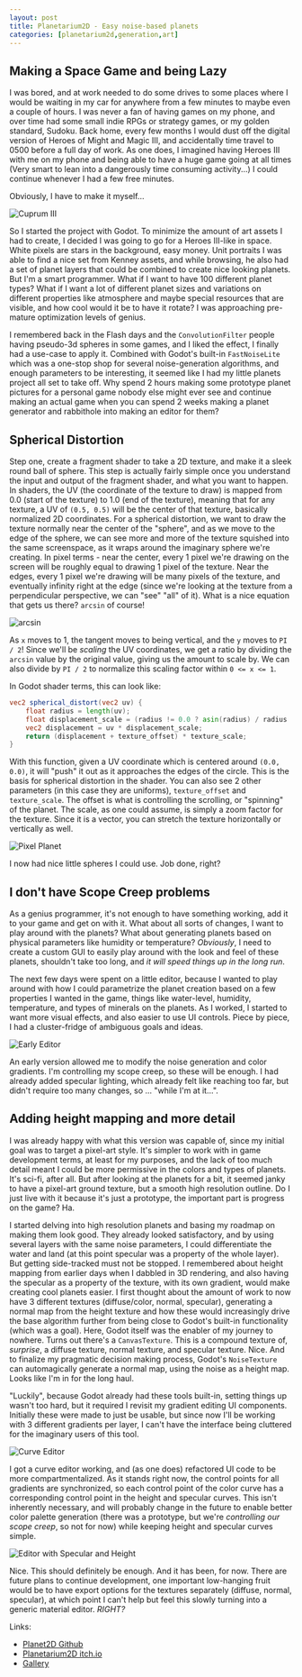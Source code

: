 ```yaml
---
layout: post
title: Planetarium2D - Easy noise-based planets
categories: [planetarium2d,generation,art]
---
```


## Making a Space Game and being Lazy
I was bored, and at work needed to do some drives to some places where I would be waiting in my car for anywhere from a few minutes to maybe even a couple of hours. I was never a fan of having games on my phone, and over time had some small indie RPGs or strategy games, or my golden standard, Sudoku. Back home, every few months I would dust off the digital version of Heroes of Might and Magic III, and accidentally time travel to 0500 before a full day of work. As one does, I imagined having Heroes III with me on my phone and being able to have a huge game going at all times (Very smart to lean into a dangerously time consuming activity...) I could continue whenever I had a few free minutes.

Obviously, I have to make it myself...

![Cuprum III][cuprum_iii]

So I started the project with Godot. To minimize the amount of art assets I had to create, I decided I was going to go for a Heroes III-like in space. White pixels are stars in the background, easy money. Unit portraits I was able to find a nice set from Kenney assets, and while browsing, he also had a set of planet layers that could be combined to create nice looking planets. But I'm a smart programmer. What if I want to have 100 different planet types? What if I want a lot of different planet sizes and variations on different properties like atmosphere and maybe special resources that are visible, and how cool would it be to have it rotate? I was approaching pre-mature optimization levels of genius.

I remembered back in the Flash days and the `ConvolutionFilter` people having pseudo-3d spheres in some games, and I liked the effect, I finally had a use-case to apply it. Combined with Godot's built-in `FastNoiseLite` which was a one-stop shop for several noise-generation algorithms, and enough parameters to be interesting, it seemed like I had my little planets project all set to take off. Why spend 2 hours making some prototype planet pictures for a personal game nobody else might ever see and continue making an actual game when you can spend 2 weeks making a planet generator and rabbithole into making an editor for them?

## Spherical Distortion
Step one, create a fragment shader to take a 2D texture, and make it a sleek round ball of sphere. This step is actually fairly simple once you understand the input and output of the fragment shader, and what you want to happen. In shaders, the UV (the coordinate of the texture to draw) is mapped from 0.0 (start of the texture) to 1.0 (end of the texture), meaning that for any texture, a UV of `(0.5, 0.5)` will be the center of that texture, basically normalized 2D coordinates. For a spherical distortion, we want to draw the texture normally near the center of the "sphere", and as we move to the edge of the sphere, we can see more and more of the texture squished into the same screenspace, as it wraps around the imaginary sphere we're creating. In pixel terms - near the center, every 1 pixel we're drawing on the screen will be roughly equal to drawing 1 pixel of the texture. Near the edges, every 1 pixel we're drawing will be many pixels of the texture, and eventually infinity right at the edge (since we're looking at the texture from a perpendicular perspective, we can "see" "all" of it). What is a nice equation that gets us there? `arcsin` of course!

![arcsin][arcsin_graph]

As `x` moves to 1, the tangent moves to being vertical, and the `y` moves to `PI / 2`! Since we'll be *scaling* the UV coordinates, we get a ratio by dividing the `arcsin` value by the original value, giving us the amount to scale by. We can also divide by `PI / 2` to normalize this scaling factor within `0 <= x <= 1`.

In Godot shader terms, this can look like:
```glsl
vec2 spherical_distort(vec2 uv) {
	float radius = length(uv);
	float displacement_scale = (radius != 0.0 ? asin(radius) / radius : 0.0) / PI2; // PI2 is a PI / 2 constant
	vec2 displacement = uv * displacement_scale;
	return (displacement + texture_offset) * texture_scale;
}
```

With this function, given a UV coordinate which is centered around `(0.0, 0.0)`, it will "push" it out as it approaches the edges of the circle. This is the basis for spherical distortion in the shader. You can also see 2 other parameters (in this case they are uniforms), `texture_offset` and `texture_scale`. The offset is what is controlling the scrolling, or "spinning" of the planet. The scale, as one could assume, is simply a zoom factor for the texture. Since it is a vector, you can stretch the texture horizontally or vertically as well.

![Pixel Planet][pixel_planet]

I now had nice little spheres I could use. Job done, right?

## I don't have Scope Creep problems
As a genius programmer, it's not enough to have something working, add it to your game and get on with it. What about all sorts of changes, I want to play around with the planets? What about generating planets based on physical parameters like humidity or temperature? *Obviously*, I need to create a custom GUI to easily play around with the look and feel of these planets, shouldn't take too long, and *it will speed things up in the long run*.

The next few days were spent on a little editor, because I wanted to play around with how I could parametrize the planet creation based on a few properties I wanted in the game, things like water-level, humidity, temperature, and types of minerals on the planets. As I worked, I started to want more visual effects, and also easier to use UI controls. Piece by piece, I had a cluster-fridge of ambiguous goals and ideas.

![Early Editor][early_editor]

An early version allowed me to modify the noise generation and color gradients. I'm controlling my scope creep, so these will be enough. I had already added specular lighting, which already felt like reaching too far, but didn't require too many changes, so ... "while I'm at it...".

## Adding height mapping and more detail
I was already happy with what this version was capable of, since my initial goal was to target a pixel-art style. It's simpler to work with in game development terms, at least for my purposes, and the lack of too much detail meant I could be more permissive in the colors and types of planets. It's sci-fi, after all. But after looking at the planets for a bit, it seemed janky to have a pixel-art ground texture, but a smooth high resolution outline. Do I just live with it because it's just a prototype, the important part is progress on the game? Ha.

I started delving into high resolution planets and basing my roadmap on making them look good. They already looked satisfactory, and by using several layers with the same noise parameters, I could differentiate the water and land (at this point specular was a property of the whole layer). But getting side-tracked must not be stopped. I remembered about height mapping from earlier days when I dabbled in 3D rendering, and also having the specular as a property of the texture, with its own gradient, would make creating cool planets easier. I first thought about the amount of work to now have 3 different textures (diffuse/color, normal, specular), generating a normal map from the height texture and how these would increasingly drive the base algorithm further from being close to Godot's built-in functionality (which was a goal). Here, Godot itself was the enabler of my journey to nowhere. Turns out there's a `CanvasTexture`. This is a compound texture of, *surprise*, a diffuse texture, normal texture, and specular texture. Nice. And to finalize my pragmatic decision making process, Godot's `NoiseTexture` can automagically generate a normal map, using the noise as a height map. Looks like I'm in for the long haul.

"Luckily", because Godot already had these tools built-in, setting things up wasn't too hard, but it required I revisit my gradient editing UI components. Initially these were made to just be usable, but since now I'll be working with 3 different gradients per layer, I can't have the interface being cluttered for the imaginary users of this tool.

![Curve Editor][curve_editor]

I got a curve editor working, and (as one does) refactored UI code to be more compartmentalized. As it stands right now, the control points for all gradients are synchronized, so each control point of the color curve has a corresponding control point in the height and specular curves. This isn't inherently necessary, and will probably change in the future to enable better color palette generation (there was a prototype, but we're *controlling our scope creep*, so not for now) while keeping height and specular curves simple.

![Editor with Specular and Height][editor2]

Nice. This should definitely be enough. And it has been, for now. There are future plans to continue development, one important low-hanging fruit would be to have export options for the textures separately (diffuse, normal, specular), at which point I can't help but feel this slowly turning into a generic material editor. *RIGHT?*

Links:
- [Planet2D Github](https://github.com/PDeveloper/Planet2D)
- [Planetarium2D itch.io](https://pdeveloper.itch.io/planetarium2d)
- [Gallery](https://pdeveloper.github.io/planetarium2d/)

[cuprum_iii]: https://i.imgur.com/oAojoRx.png "Cuprum III"
[arcsin_graph]: https://i.imgur.com/vhHgZDE.png "arcsin"
[pixel_planet]: https://i.imgur.com/x5RJ7Mr.png "Pixel Planet"
[early_editor]: https://i.imgur.com/JzweXAL.jpg "Early Editor"
[curve_editor]: https://i.imgur.com/vZy6gl3.gif "Curve Editor"
[editor2]: https://i.imgur.com/3EgQ9Gn.png "Editor with Specular and Height"
